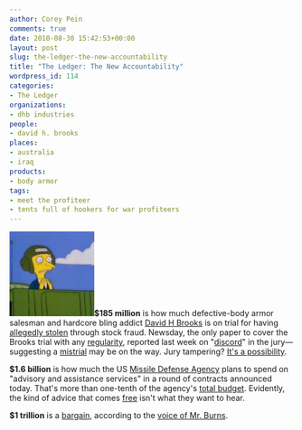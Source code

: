 ```yaml
---
author: Corey Pein
comments: true
date: 2010-08-30 15:42:53+00:00
layout: post
slug: the-ledger-the-new-accountability
title: "The Ledger: The New Accountability"
wordpress_id: 114
categories:
- The Ledger
organizations:
- dhb industries
people:
- david h. brooks
places:
- australia
- iraq
products:
- body armor
tags:
- meet the profiteer
- tents full of hookers for war profiteers
---
```


**![](/images/2010/08/mr-burns-in-tank-150x150.jpg)$185 million** is how much defective-body armor salesman and hardcore bling addict [David H Brooks](http://www.warisbusiness.com/2010/08/tents-full-of-hookers/) is on trial for having [allegedly stolen](http://www.justice.gov/usao/nye/pr/2007/2007oct25.html) through stock fraud. Newsday, the only paper to cover the Brooks trial with any [regularity](http://www.standardbredcanada.ca/news/8-26-10/brooks-trial-reporter-forced-reveal-sources.html), reported last week on "[discord](http://www.newsday.com/long-island/letters-reveal-discord-in-brooks-jury-1.2241567?qr=1)" in the jury—suggesting a [mistrial](http://www.newsday.com/business/judge-again-instructs-bogged-down-brooks-jury-1.2239742) may be on the way. Jury tampering? [It's a possibility](http://www.harnesslink.com/www/Article.cgi?ID=83170).

**$1.6 billion** is how much the US [Missile Defense Agency](http://www.mda.mil/) plans to spend on "advisory and assistance services" in a round of contracts announced today. That's more than one-tenth of the agency's [total budget](http://www.politico.com/news/stories/0610/38334.html). Evidently, the kind of advice that comes [free](http://www.theatlanticwire.com/opinions/view/opinion/Why-Ditching-Missile-Defense-Is-for-the-Best-1050) isn't what they want to hear.

**$1 trillion** is a [bargain](http://soundcloud.com/lelink/trillion-dollar-bargain), according to the [voice of Mr. Burns](http://www.harryshearer.com/).

